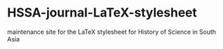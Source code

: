 # HSSA-journal-LaTeX-stylesheet
maintenance site for the LaTeX stylesheet for History of Science in South Asia
